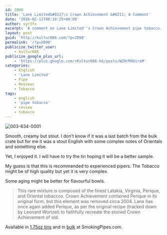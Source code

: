 ```yaml
---
id: 2098
title: 'Lane Limited&#8217;s Crown Achievement &#8211; A Comment'
date: '2016-02-11T00:10:25+00:00'
author: syr3fx
excerpt: 'A comment on Lane Limited''s Crown Achievement pipe tobacco.'
layout: post
guid: 'http://kultur666.com/?p=2098'
permalink: '/?p=2098'
publicize_twitter_user:
    - kultur666
publicize_google_plus_url:
    - 'https://plus.google.com/+Kultur666-k6/posts/WZ8rMXUireM'
categories:
    - English
    - 'Lane Limited'
    - Pipe
    - Reviews
    - Tobacco
tags:
    - english
    - 'pipe tobacco'
    - review
    - tobacco
---
```


![003-634-0001](http://localhost:8080/wp-content/uploads/2016/02/003-634-0001.jpg)

Smooth, creamy but stout. I don’t know if it was a last batch from the bulk crate but for me it was a stout English with some complex notes of Orientals and something else.

Yet, I enjoyed it. I will have to try the tin hoping it will be a better sample.

My guess is that this is recommended to experienced pipers. The Tobacco might be of high quality but yet it is very complex.

Some aging might be better for flavourful bowls.

> This rare mixture is composed of the finest Latakia, Virginia, Perique, and Oriental tobaccos. Crown Achievement contained Perique in its original form, but this element was removed circa 2004. Lane has once again added Perique, as per the original recipe (tracked down by Leonard Wortzel) to faithfully recreate the storied Crown Achievement of old.

Available in [1.75oz tins](https://www.smokingpipes.com/tobacco/by-maker/lane/moreinfo.cfm?product_id=143594) and in [bulk](https://www.smokingpipes.com/tobacco/by-maker/lane/bulk/moreinfo.cfm?product_id=148019) at SmokingPipes.com.